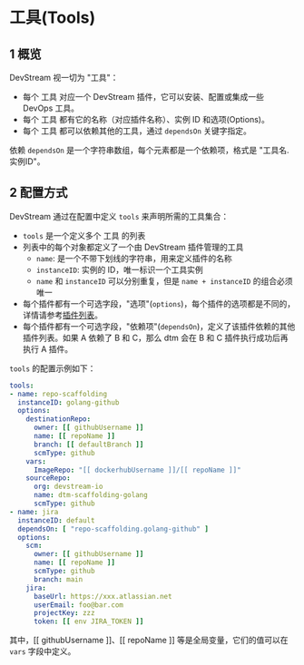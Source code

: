 # 工具(Tools)

## 1 概览

DevStream 视一切为 "工具"：

- 每个 工具 对应一个 DevStream 插件，它可以安装、配置或集成一些 DevOps 工具。
- 每个 工具 都有它的名称（对应插件名称）、实例 ID 和选项(Options)。
- 每个 工具 都可以依赖其他的工具，通过 `dependsOn` 关键字指定。

依赖 `dependsOn` 是一个字符串数组，每个元素都是一个依赖项，格式是 "工具名.实例ID"。

## 2 配置方式

DevStream 通过在配置中定义 `tools` 来声明所需的工具集合： 

- `tools` 是一个定义多个 工具 的列表
- 列表中的每个对象都定义了一个由 DevStream 插件管理的工具
    - `name`: 是一个不带下划线的字符串，用来定义插件的名称
    - `instanceID`: 实例的 ID，唯一标识一个工具实例
    - `name` 和 `instanceID` 可以分别重复，但是 `name + instanceID` 的组合必须唯一 
- 每个插件都有一个可选字段，"选项"(`options`)，每个插件的选项都是不同的，详情请参考[插件列表](../plugins/plugins-list.md)。
- 每个插件都有一个可选字段，"依赖项"(`dependsOn`)，定义了该插件依赖的其他插件列表。如果 A 依赖了 B 和 C，那么 dtm 会在 B 和 C 插件执行成功后再执行 A 插件。

`tools` 的配置示例如下：

```yaml
tools:
- name: repo-scaffolding
  instanceID: golang-github
  options:
    destinationRepo:
      owner: [[ githubUsername ]]
      name: [[ repoName ]]
      branch: [[ defaultBranch ]]
      scmType: github
    vars:
      ImageRepo: "[[ dockerhubUsername ]]/[[ repoName ]]"
    sourceRepo:
      org: devstream-io
      name: dtm-scaffolding-golang
      scmType: github
- name: jira
  instanceID: default
  dependsOn: [ "repo-scaffolding.golang-github" ]
  options:
    scm:
      owner: [[ githubUsername ]]
      name: [[ repoName ]]
      scmType: github
      branch: main
    jira:
      baseUrl: https://xxx.atlassian.net
      userEmail: foo@bar.com
      projectKey: zzz
      token: [[ env JIRA_TOKEN ]]
```

其中，[[ githubUsername ]]、[[ repoName ]] 等是全局变量，它们的值可以在 `vars` 字段中定义。


